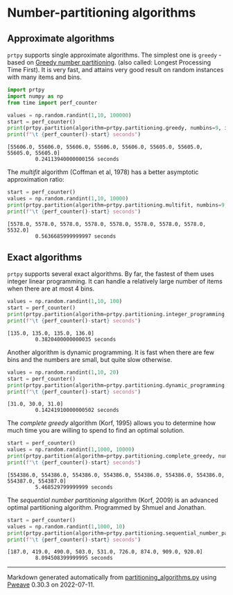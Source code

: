 # Number-partitioning algorithms

## Approximate algorithms
`prtpy` supports single approximate algorithms. 
The simplest one is `greedy` - based on [Greedy number partitioning](https://en.wikipedia.org/wiki/Greedy_number_partitioning).
(also called: Longest Processing Time First).
It is very fast, and attains very good result on random instances with many items and bins.


```python
import prtpy
import numpy as np
from time import perf_counter

values = np.random.randint(1,10, 100000)
start = perf_counter()
print(prtpy.partition(algorithm=prtpy.partitioning.greedy, numbins=9, items=values, outputtype=prtpy.out.Sums))
print(f"\t {perf_counter()-start} seconds")
```

```
[55606.0, 55606.0, 55606.0, 55606.0, 55606.0, 55605.0, 55605.0,
55605.0, 55605.0]
         0.24113940000000156 seconds
```



The *multifit* algorithm (Coffman et al, 1978) has a better asymptotic approximation ratio:

```python
start = perf_counter()
values = np.random.randint(1,10, 10000)
print(prtpy.partition(algorithm=prtpy.partitioning.multifit, numbins=9, items=values, outputtype=prtpy.out.Sums))
print(f"\t {perf_counter()-start} seconds")
```

```
[5578.0, 5578.0, 5578.0, 5578.0, 5578.0, 5578.0, 5578.0, 5578.0,
5532.0]
         0.5636685999999997 seconds
```



## Exact algorithms
`prtpy` supports several exact algorithms. By far, the fastest of them uses integer linear programming.
It can handle a relatively large number of items when there are at most 4 bins.

```python
values = np.random.randint(1,10, 100)
start = perf_counter()
print(prtpy.partition(algorithm=prtpy.partitioning.integer_programming, numbins=4, items=values, outputtype=prtpy.out.Sums))
print(f"\t {perf_counter()-start} seconds")
```

```
[135.0, 135.0, 135.0, 136.0]
         0.3820400000000035 seconds
```



Another algorithm is dynamic programming. It is fast when there are few bins and the numbers are small, but quite slow otherwise.

```python
values = np.random.randint(1,10, 20)
start = perf_counter()
print(prtpy.partition(algorithm=prtpy.partitioning.dynamic_programming, numbins=3, items=values, outputtype=prtpy.out.Sums))
print(f"\t {perf_counter()-start} seconds")
```

```
[31.0, 30.0, 31.0]
         0.14241910000000502 seconds
```



The *complete greedy* algorithm (Korf, 1995) allows you to determine how much time you are willing to spend to find an optimal solution.

```python
start = perf_counter()
values = np.random.randint(1,1000, 10000)
print(prtpy.partition(algorithm=prtpy.partitioning.complete_greedy, numbins=9, items=values, outputtype=prtpy.out.Sums, time_limit=1))
print(f"\t {perf_counter()-start} seconds")
```

```
[554386.0, 554386.0, 554386.0, 554386.0, 554386.0, 554386.0, 554386.0,
554387.0, 554387.0]
         5.468529799999999 seconds
```



The *sequential number partitioning* algorithm (Korf, 2009) is an advanced optimal partitioning algorithm. Programmed by Shmuel and Jonathan.

```python
start = perf_counter()
values = np.random.randint(1,1000, 10)
print(prtpy.partition(algorithm=prtpy.partitioning.sequential_number_partitioning, numbins=9, items=values, outputtype=prtpy.out.Sums))
print(f"\t {perf_counter()-start} seconds")
```

```
[187.0, 419.0, 490.0, 503.0, 531.0, 726.0, 874.0, 909.0, 920.0]
         8.094508399999995 seconds
```


---
Markdown generated automatically from [partitioning_algorithms.py](partitioning_algorithms.py) using [Pweave](http://mpastell.com/pweave) 0.30.3 on 2022-07-11.
